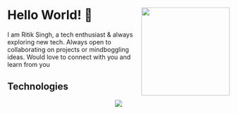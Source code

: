 
<!--
**Ritik101/Ritik101** is a ✨ _special_ ✨ repository because its `README.md` (this file) appears on your GitHub profile.

Here are some ideas to get you started:

- 🔭 I’m currently working on ...
- 🌱 I’m currently learning ...
- 👯 I’m looking to collaborate on ...
- 🤔 I’m looking for help with ...
- 💬 Ask me about ...
- 📫 How to reach me: ...
- 😄 Pronouns: ...
- ⚡ Fun fact: ...
-->

# Hello World! 👋  <image src="https://media.giphy.com/media/XO8RMtRaK73isIt0i2/giphy.gif" align="right" height=200 width=200/>
I am Ritik Singh, a tech enthusiast & always exploring new tech. Always open to collaborating on projects or mindboggling ideas. 
Would love to connect with you and learn from you
## Technologies
<p align="center">
      <image src="https://skillicons.dev/icons?i=python,mysql,gcp,yarn,kafka,docker,azure" />
</p>

## 
